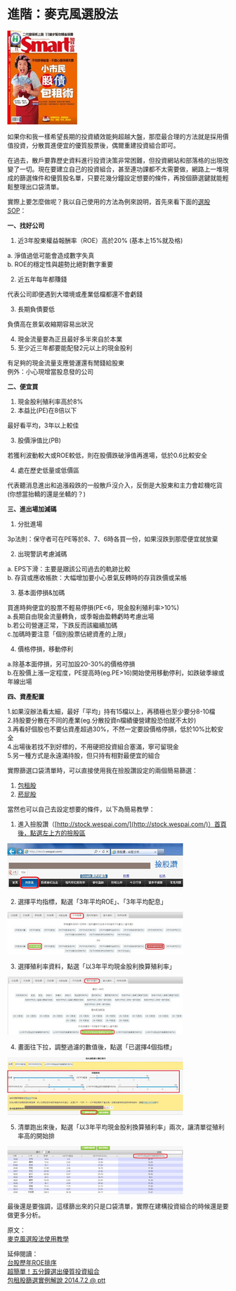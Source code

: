 # 進階：麥克風選股法

![&#x6211;&#x7576;&#x904E;Smart&#x5C01;&#x9762;&#x4E3B;&#x984C;&#xFF0C;&#x4F46;&#x90A3;&#x671F;&#x64FA;&#x4E86;&#x5F35;&#x5927;&#x5ABD;&#x5716;](../.gitbook/assets/smart171.jpg)

如果你和我一樣希望長期的投資績效能夠超越大盤，那麼最合理的方法就是採用價值投資，分散買進便宜的優質股票後，偶爾重建投資組合即可。  
  
在過去，散戶要靠歷史資料進行投資決策非常困難，但投資網站和部落格的出現改變了一切。現在要建立自己的投資組合，甚至連功課都不太需要做，網路上一堆現成的篩選條件和優質股名單，只要花幾分鐘設定想要的條件，再按個篩選鍵就能輕鬆整理出口袋清單。  
  
實際上要怎麼做呢？我以自己使用的方法為例來說明，首先來看下面的[選股SOP](http://www.ptt.cc/bbs/Stock/M.1354098293.A.88E.html)：  
  
**一、找好公司**  
  
1. 近3年股東權益報酬率（ROE）高於20% \(基本上15%就及格\)  
  
a. 淨值過低可能會造成數字失真  
b. ROE的穩定性與趨勢比絕對數字重要  
  
2. 近五年每年都賺錢  
  
代表公司即便遇到大環境或產業低檔都還不會虧錢  
  
3. 長期負債要低  
  
負債高在景氣收縮期容易出狀況  
  
4. 現金流量要為正且最好多半來自於本業  
5. 至少近三年都要能配發2元以上的現金股利  
  
有足夠的現金流量支應營運還有閒錢給股東  
例外：小心現增當股息發的公司  
  
**二、便宜買**  
  
1. 現金股利殖利率高於8%  
2. 本益比\(PE\)在8倍以下  
  
最好看平均，3年以上較佳  
  
3. 股價淨值比\(PB\)  
  
若獲利波動較大或ROE較低，則在股價跌破淨值再進場，低於0.6比較安全  
  
4. 處在歷史低量或低價區  
  
代表聽消息進出和追漲殺跌的一般散戶沒介入，反倒是大股東和主力會趁機吃貨  
\(你想當抬轎的還是坐轎的？\)  
  
**三、進出場加減碼**  
  
1. 分批進場  
  
3p法則：保守者可在PE等於8、7、6時各買一份，如果沒跌到那麼便宜就放棄  
  
2. 出現警訊考慮減碼  
  
a. EPS下滑：主要是跟該公司過去的軌跡比較  
b. 存貨或應收帳款：大幅增加要小心景氣反轉時的存貨跌價或呆帳  
  
3. 基本面停損&加碼  
  
買進時夠便宜的股票不輕易停損\(PE&lt;6，現金股利殖利率&gt;10%\)  
a.長期自由現金流量轉負，或季報由盈轉虧時考慮出場  
b.若公司營運正常，下跌反而該繼續加碼  
c.加碼時要注意「個別股票佔總資產的上限」  
  
4. 價格停損，移動停利  
  
a.除基本面停損，另可加設20-30%的價格停損  
b.在股價上漲一定程度，PE提高時\(eg.PE&gt;16\)開始使用移動停利，如跌破季線或年線出場  
  
**四、資產配置**  
  
1.如果沒辦法看太細，最好「平均」持有15檔以上，再積極也至少要分8-10檔  
2.持股要分散在不同的產業\(eg.分散投資n檔績優營建股恐怕就不太妙\)  
3.再看好個股也不要佔資產超過30%，不然一定要設價格停損，低於10%比較安全  
4.出場後若找不到好標的，不用硬把投資組合塞滿，寧可留現金  
5.另一種方式是永遠滿持股，但只持有相對最便宜的組合  
  
實際篩選口袋清單時，可以直接使用我在撿股讚設定的兩個簡易篩選：  
  
1. [包租股](http://stock.wespai.com/p/5322)  
2. [菸屁股](http://stock.wespai.com/p/17060)  
  
當然也可以自己去設定想要的條件，以下為簡易教學：  
  
1. 進入撿股讚（[http://stock.wespai.com/](http://stock.wespai.com/)）首頁後，點選左上方的撿股區

![](../.gitbook/assets/wespai1.jpg)

2. 選擇平均指標，點選「3年平均ROE」、「3年平均配息」

![](../.gitbook/assets/wespai2.jpg)

3. 選擇殖利率資料，點選「以3年平均現金股利換算殖利率」

![](../.gitbook/assets/wespai3.jpg)

4. 畫面往下拉，調整過濾的數值後，點選「已選擇4個指標」

![](../.gitbook/assets/wespai4.jpg)

5. 清單跑出來後，點選「以3年平均現金股利換算殖利率」兩次，讓清單從殖利率高的開始排

![](../.gitbook/assets/wespai5.jpg)

最後還是要強調，這樣篩出來的只是口袋清單，實際在建構投資組合的時候還是要做更多分析。

原文：  
[麥克風選股法使用教學](https://stasistw.blogspot.com/2012/11/blog-post.html)  
  
延伸閱讀：  
[台股歷年ROE排序](http://stasistw.blogspot.com/2011/09/roe.html)  
[超簡單！五分鐘選出優質投資組合](http://stasistw.blogspot.tw/2012/02/blog-post.html)  
[包租股篩選實例解說 2014.7.2 @ ptt](https://www.ptt.cc/bbs/Stock/M.1404313915.A.690.html)

